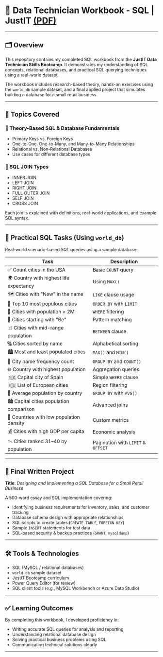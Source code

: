 # 📘 Data Technician Workbook - SQL | JustIT [(PDF)](https://github.com/nathan-mullings-dev/excel-project-justit/blob/main/Data%20Technician%20Workbook%20-%20Excel%20Project.pdf)

---

## 🗂️ Overview

This repository contains my completed SQL workbook from the **JustIT Data Technician Skills Bootcamp**. It demonstrates my understanding of SQL concepts, relational databases, and practical SQL querying techniques using a real-world dataset.

The workbook includes research-based theory, hands-on exercises using the `world_db` sample dataset, and a final applied project that simulates building a database for a small retail business.

---

## 📌 Topics Covered

### 🧠 Theory-Based SQL & Database Fundamentals

- Primary Keys vs. Foreign Keys
- One-to-One, One-to-Many, and Many-to-Many Relationships
- Relational vs. Non-Relational Databases
- Use cases for different database types

### 🔗 SQL JOIN Types

- INNER JOIN
- LEFT JOIN
- RIGHT JOIN
- FULL OUTER JOIN
- SELF JOIN
- CROSS JOIN

Each join is explained with definitions, real-world applications, and example SQL syntax.

---

## 🧪 Practical SQL Tasks (Using `world_db`)

Real-world scenario-based SQL queries using a sample database:

| Task | Description |
|------|-------------|
| ✅ Count cities in the USA | Basic `COUNT` query |
| 🌍 Country with highest life expectancy | Using `MAX()` |
| 🗺️ Cities with "New" in the name | `LIKE` clause usage |
| 🔢 Top 10 most populous cities | `ORDER BY` with `LIMIT` |
| 🧮 Cities with population > 2M | `WHERE` filtering |
| 📜 Cities starting with "Be" | Pattern matching |
| 📊 Cities with mid-range population | `BETWEEN` clause |
| 🔠 Cities sorted by name | Alphabetical sorting |
| 🏙️ Most and least populated cities | `MAX()` and `MIN()` |
| 🔁 City name frequency count | `GROUP BY` and `COUNT()` |
| 🌐 Country with highest population | Aggregation queries |
| 🇪🇸 Capital city of Spain | Simple `WHERE` clause |
| 🇪🇺 List of European cities | Region filtering |
| 👥 Average population by country | `GROUP BY` with `AVG()` |
| 🏙️ Capital cities population comparison | Advanced joins |
| 🌾 Countries with low population density | Custom metrics |
| 💰 Cities with high GDP per capita | Economic analysis |
| 📉 Cities ranked 31–40 by population | Pagination with `LIMIT` & `OFFSET` |

---

## 🧱 Final Written Project

**Title**: *Designing and Implementing a SQL Database for a Small Retail Business*

A 500-word essay and SQL implementation covering:

- Identifying business requirements for inventory, sales, and customer tracking
- Database schema design with appropriate relationships
- SQL scripts to create tables (`CREATE TABLE`, `FOREIGN KEY`)
- Sample `INSERT` statements for test data
- SQL-based security & backup practices (`GRANT`, `mysqldump`)

---

## 🛠️ Tools & Technologies

- SQL (MySQL / relational databases)
- `world_db` sample dataset
- JustIT Bootcamp curriculum
- Power Query Editor (for review)
- SQL client tools (e.g., MySQL Workbench or Azure Data Studio)

---

## ✅ Learning Outcomes

By completing this workbook, I developed proficiency in:

- Writing accurate SQL queries for analysis and reporting
- Understanding relational database design
- Solving practical business problems using SQL
- Communicating technical solutions clearly

---
